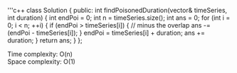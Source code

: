 '''c++
class Solution {
public:
    int findPoisonedDuration(vector<int>& timeSeries, int duration) {
        int endPoi = 0;
        int n = timeSeries.size();
        int ans = 0;
        for (int i = 0; i < n; ++i) {
            if (endPoi > timeSeries[i]) {
                // minus the overlap
                ans -= (endPoi - timeSeries[i]);
            }
            endPoi = timeSeries[i] + duration;
            ans += duration;
        }
        return ans;
    }
};


  
Time complexity: O(n)  
Space complexity: O(1)

```
